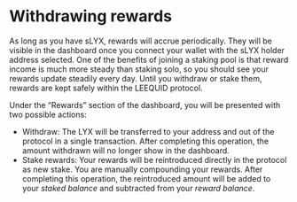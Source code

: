 # Withdrawing rewards

As long as you have sLYX, rewards will accrue periodically. They will be visible in the dashboard once you connect your wallet with the sLYX holder address selected. One of the benefits of joining a staking pool is that reward income is much more steady than staking solo, so you should see your rewards update steadily every day. Until you withdraw or stake them, rewards are kept safely within the LEEQUID protocol.

Under the “Rewards” section of the dashboard, you will be presented with two possible actions:

* Withdraw: The LYX will be transferred to your address and out of the protocol in a single transaction. After completing this operation, the amount withdrawn will no longer show in the dashboard.
* Stake rewards: Your rewards will be reintroduced directly in the protocol as new stake. You are manually compounding your rewards. After completing this operation, the reintroduced amount will be added to your _staked balance_ and subtracted from your _reward balance_.
